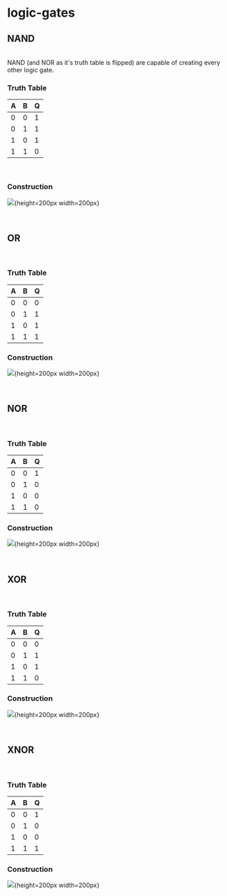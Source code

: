 # logic-gates

<h2> NAND </h2>
<br>
NAND (and NOR as it's truth table is flipped) are capable of creating every other logic gate. <br>

<h3> Truth Table </h3>

| A | B | Q |
|---|---|---|
| 0 | 0 | 1 |
| 0 | 1 | 1 |
| 1 | 0 | 1 |
| 1 | 1 | 0 |

<br>

<h3> Construction </h3>

![](https://github.com/Polarzz/logic-gates/blob/main/Logic%20Gates/NAND.png){height=200px width=200px}


<br>

<h2> OR </h2>

<br>
<h3> Truth Table </h3>

| A | B | Q |
|---|---|---|
| 0 | 0 | 0 |
| 0 | 1 | 1 |
| 1 | 0 | 1 |
| 1 | 1 | 1 |


<h3> Construction </h3>

![](https://github.com/Polarzz/logic-gates/blob/main/Logic%20Gates/OR.png){height=200px width=200px}


<br>

<h2> NOR </h2>
<br>
<h3> Truth Table </h3>

| A | B | Q |
|---|---|---|
| 0 | 0 | 1 |
| 0 | 1 | 0 |
| 1 | 0 | 0 |
| 1 | 1 | 0 |

<h3> Construction </h3>

![](https://github.com/Polarzz/logic-gates/blob/main/Logic%20Gates/NOR.png){height=200px width=200px}

<br>

<h2> XOR </h2>

<br>
<h3> Truth Table </h3>

| A | B | Q |
|---|---|---|
| 0 | 0 | 0 |
| 0 | 1 | 1 |
| 1 | 0 | 1 |
| 1 | 1 | 0 |

<h3> Construction </h3>

![](https://github.com/Polarzz/logic-gates/blob/main/Logic%20Gates/XOR.png){height=200px width=200px}

<br>

<h2> XNOR </h2>
<br>
<h3> Truth Table </h3>

| A | B | Q |
|---|---|---|
| 0 | 0 | 1 |
| 0 | 1 | 0 |
| 1 | 0 | 0 |
| 1 | 1 | 1 |

<h3> Construction </h3>

![](https://github.com/Polarzz/logic-gates/blob/main/Logic%20Gates/XNOR.png){height=200px width=200px}

<br>


